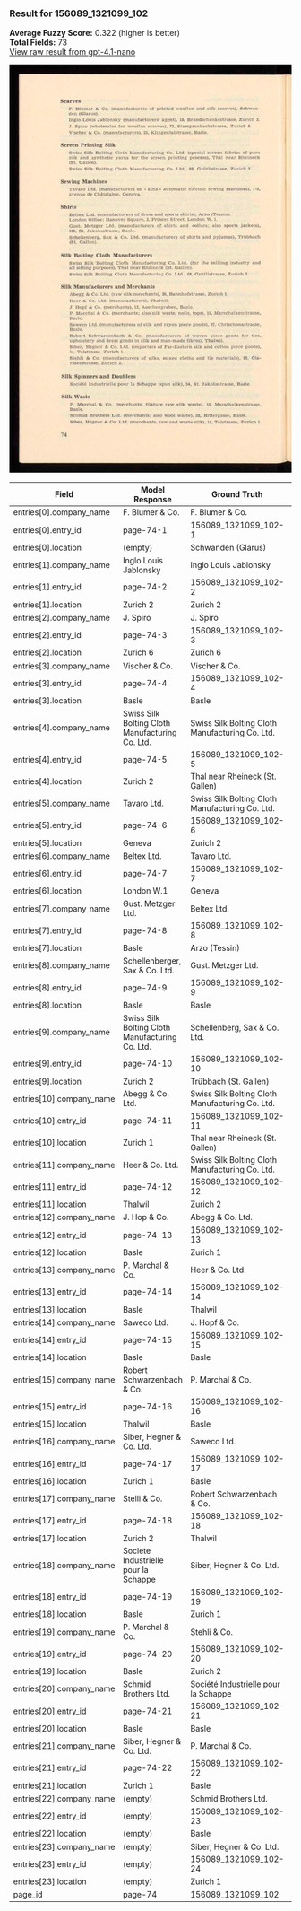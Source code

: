 ### Result for 156089_1321099_102
**Average Fuzzy Score:** 0.322 (higher is better)<br>
**Total Fields:** 73<br>
[View raw result from gpt-4.1-nano](https://github.com/RISE-UNIBAS/humanities_data_benchmark/blob/main/results/2025-10-28/T0345/request_T0345_156089_1321099_102.json)

<img src="https://github.com/RISE-UNIBAS/humanities_data_benchmark/blob/main/benchmarks/company_lists/images/156089_1321099_102.jpg?raw=true" alt="156089_1321099_102" width="600px">

| Field | Model Response | Ground Truth | Fuzzy Score | Match |
|-------|----------------|--------------|-------------|-------|
| entries[0].company_name | F. Blumer & Co. | F. Blumer & Co. | 1.000 | ✅ |
| entries[0].entry_id | page-74-1 | 156089_1321099_102-1 | 0.138 | ❌ |
| entries[0].location | (empty) | Schwanden (Glarus) | 0.000 | ❌ |
| entries[1].company_name | Inglo Louis Jablonsky | Inglo Louis Jablonsky | 1.000 | ✅ |
| entries[1].entry_id | page-74-2 | 156089_1321099_102-2 | 0.138 | ❌ |
| entries[1].location | Zurich 2 | Zurich 2 | 1.000 | ✅ |
| entries[2].company_name | J. Spiro | J. Spiro | 1.000 | ✅ |
| entries[2].entry_id | page-74-3 | 156089_1321099_102-3 | 0.138 | ❌ |
| entries[2].location | Zurich 6 | Zurich 6 | 1.000 | ✅ |
| entries[3].company_name | Vischer & Co. | Vischer & Co. | 1.000 | ✅ |
| entries[3].entry_id | page-74-4 | 156089_1321099_102-4 | 0.138 | ❌ |
| entries[3].location | Basle | Basle | 1.000 | ✅ |
| entries[4].company_name | Swiss Silk Bolting Cloth Manufacturing Co. Ltd. | Swiss Silk Bolting Cloth Manufacturing Co. Ltd. | 1.000 | ✅ |
| entries[4].entry_id | page-74-5 | 156089_1321099_102-5 | 0.138 | ❌ |
| entries[4].location | Zurich 2 | Thal near Rheineck (St. Gallen) | 0.205 | ❌ |
| entries[5].company_name | Tavaro Ltd. | Swiss Silk Bolting Cloth Manufacturing Co. Ltd. | 0.310 | ❌ |
| entries[5].entry_id | page-74-6 | 156089_1321099_102-6 | 0.138 | ❌ |
| entries[5].location | Geneva | Zurich 2 | 0.000 | ❌ |
| entries[6].company_name | Beltex Ltd. | Tavaro Ltd. | 0.455 | ❌ |
| entries[6].entry_id | page-74-7 | 156089_1321099_102-7 | 0.138 | ❌ |
| entries[6].location | London W.1 | Geneva | 0.125 | ❌ |
| entries[7].company_name | Gust. Metzger Ltd. | Beltex Ltd. | 0.552 | ❌ |
| entries[7].entry_id | page-74-8 | 156089_1321099_102-8 | 0.138 | ❌ |
| entries[7].location | Basle | Arzo (Tessin) | 0.111 | ❌ |
| entries[8].company_name | Schellenberger, Sax & Co. Ltd. | Gust. Metzger Ltd. | 0.375 | ❌ |
| entries[8].entry_id | page-74-9 | 156089_1321099_102-9 | 0.138 | ❌ |
| entries[8].location | Basle | Basle | 1.000 | ✅ |
| entries[9].company_name | Swiss Silk Bolting Cloth Manufacturing Co. Ltd. | Schellenberg, Sax & Co. Ltd. | 0.427 | ❌ |
| entries[9].entry_id | page-74-10 | 156089_1321099_102-10 | 0.194 | ❌ |
| entries[9].location | Zurich 2 | Trübbach (St. Gallen) | 0.276 | ❌ |
| entries[10].company_name | Abegg & Co. Ltd. | Swiss Silk Bolting Cloth Manufacturing Co. Ltd. | 0.349 | ❌ |
| entries[10].entry_id | page-74-11 | 156089_1321099_102-11 | 0.194 | ❌ |
| entries[10].location | Zurich 1 | Thal near Rheineck (St. Gallen) | 0.205 | ❌ |
| entries[11].company_name | Heer & Co. Ltd. | Swiss Silk Bolting Cloth Manufacturing Co. Ltd. | 0.323 | ❌ |
| entries[11].entry_id | page-74-12 | 156089_1321099_102-12 | 0.194 | ❌ |
| entries[11].location | Thalwil | Zurich 2 | 0.133 | ❌ |
| entries[12].company_name | J. Hop & Co. | Abegg & Co. Ltd. | 0.429 | ❌ |
| entries[12].entry_id | page-74-13 | 156089_1321099_102-13 | 0.194 | ❌ |
| entries[12].location | Basle | Zurich 1 | 0.000 | ❌ |
| entries[13].company_name | P. Marchal & Co. | Heer & Co. Ltd. | 0.452 | ❌ |
| entries[13].entry_id | page-74-14 | 156089_1321099_102-14 | 0.194 | ❌ |
| entries[13].location | Basle | Thalwil | 0.333 | ❌ |
| entries[14].company_name | Saweco Ltd. | J. Hopf & Co. | 0.250 | ❌ |
| entries[14].entry_id | page-74-15 | 156089_1321099_102-15 | 0.194 | ❌ |
| entries[14].location | Basle | Basle | 1.000 | ✅ |
| entries[15].company_name | Robert Schwarzenbach & Co. | P. Marchal & Co. | 0.524 | ❌ |
| entries[15].entry_id | page-74-16 | 156089_1321099_102-16 | 0.194 | ❌ |
| entries[15].location | Thalwil | Basle | 0.333 | ❌ |
| entries[16].company_name | Siber, Hegner & Co. Ltd. | Saweco Ltd. | 0.457 | ❌ |
| entries[16].entry_id | page-74-17 | 156089_1321099_102-17 | 0.194 | ❌ |
| entries[16].location | Zurich 1 | Basle | 0.000 | ❌ |
| entries[17].company_name | Stelli & Co. | Robert Schwarzenbach & Co. | 0.421 | ❌ |
| entries[17].entry_id | page-74-18 | 156089_1321099_102-18 | 0.194 | ❌ |
| entries[17].location | Zurich 2 | Thalwil | 0.133 | ❌ |
| entries[18].company_name | Societe Industrielle pour la Schappe | Siber, Hegner & Co. Ltd. | 0.300 | ❌ |
| entries[18].entry_id | page-74-19 | 156089_1321099_102-19 | 0.194 | ❌ |
| entries[18].location | Basle | Zurich 1 | 0.000 | ❌ |
| entries[19].company_name | P. Marchal & Co. | Stehli & Co. | 0.571 | ❌ |
| entries[19].entry_id | page-74-20 | 156089_1321099_102-20 | 0.194 | ❌ |
| entries[19].location | Basle | Zurich 2 | 0.000 | ❌ |
| entries[20].company_name | Schmid Brothers Ltd. | Société Industrielle pour la Schappe | 0.286 | ❌ |
| entries[20].entry_id | page-74-21 | 156089_1321099_102-21 | 0.194 | ❌ |
| entries[20].location | Basle | Basle | 1.000 | ✅ |
| entries[21].company_name | Siber, Hegner & Co. Ltd. | P. Marchal & Co. | 0.400 | ❌ |
| entries[21].entry_id | page-74-22 | 156089_1321099_102-22 | 0.194 | ❌ |
| entries[21].location | Zurich 1 | Basle | 0.000 | ❌ |
| entries[22].company_name | (empty) | Schmid Brothers Ltd. | 0.000 | ❌ |
| entries[22].entry_id | (empty) | 156089_1321099_102-23 | 0.000 | ❌ |
| entries[22].location | (empty) | Basle | 0.000 | ❌ |
| entries[23].company_name | (empty) | Siber, Hegner & Co. Ltd. | 0.000 | ❌ |
| entries[23].entry_id | (empty) | 156089_1321099_102-24 | 0.000 | ❌ |
| entries[23].location | (empty) | Zurich 1 | 0.000 | ❌ |
| page_id | page-74 | 156089_1321099_102 | 0.000 | ❌ |
